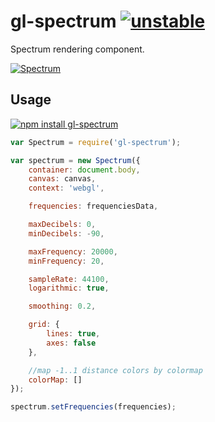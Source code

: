 # gl-spectrum [![unstable](http://badges.github.io/stability-badges/dist/unstable.svg)](http://github.com/badges/stability-badges)

Spectrum rendering component.

[![Spectrum](https://raw.githubusercontent.com/audio-lab/gl-spectrum/gh-pages/preview.png "Spectrum")](http://audio-lab.github.io/gl-spectrum/)

## Usage

[![npm install gl-spectrum](https://nodei.co/npm/gl-spectrum.png?mini=true)](https://npmjs.org/package/gl-spectrum/)

```js
var Spectrum = require('gl-spectrum');

var spectrum = new Spectrum({
	container: document.body,
	canvas: canvas,
	context: 'webgl',

	frequencies: frequenciesData,

	maxDecibels: 0,
	minDecibels: -90,

	maxFrequency: 20000,
	minFrequency: 20,

	sampleRate: 44100,
	logarithmic: true,

	smoothing: 0.2,

	grid: {
		lines: true,
		axes: false
	},

	//map -1..1 distance colors by colormap
	colorMap: []
});

spectrum.setFrequencies(frequencies);
```
